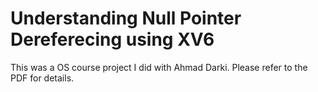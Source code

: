 # Understanding Null Pointer Dereferecing using XV6
This was a OS course project I did with Ahmad Darki. Please refer to the PDF for details.
